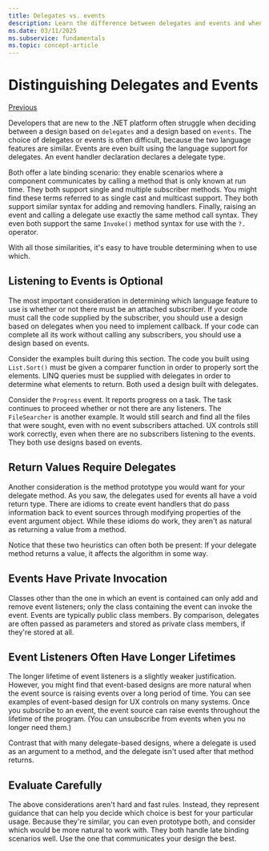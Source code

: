 ```yaml
---
title: Delegates vs. events
description: Learn the difference between delegates and events and when to use each of these features of .NET Core.
ms.date: 03/11/2025
ms.subservice: fundamentals
ms.topic: concept-article
---
```

# Distinguishing Delegates and Events

[Previous](modern-events.md)

Developers that are new to the .NET platform often struggle when deciding between a design based on `delegates` and a design based on `events`. The choice of delegates or events is often difficult, because the two language features are similar. Events are even built using the language support for delegates. An event handler declaration declares a delegate type.

Both offer a late binding scenario: they enable scenarios where a component communicates by calling a method that is only known at run time. They both support single and multiple subscriber methods. You might find these terms referred to as single cast and multicast support. They both support similar syntax for adding and removing handlers. Finally, raising an event and calling a delegate use exactly the same method call syntax. They even both support the same `Invoke()` method syntax for use with the `?.` operator.

With all those similarities, it's easy to have trouble determining when to use which.

## Listening to Events is Optional

The most important consideration in determining which language feature to use is whether or not there must be an attached subscriber. If your code must call the code supplied by the subscriber, you should use a design based on delegates when you need to implement callback. If your code can complete all its work without calling any subscribers, you should use a design based on events.

Consider the examples built during this section. The code you built using `List.Sort()` must be given a comparer function in order to properly sort the elements. LINQ queries must be supplied with delegates in order to determine what elements to return. Both used a design built with delegates.

Consider the `Progress` event. It reports progress on a task. The task continues to proceed whether or not there are any listeners. The `FileSearcher` is another example. It would still search and find all the files that were sought, even with no event subscribers attached. UX controls still work correctly, even when there are no subscribers listening to the events. They both use designs based on events.

## Return Values Require Delegates

Another consideration is the method prototype you would want for your delegate method. As you saw, the delegates used for events all have a void return type. There are idioms to create event handlers that do pass information back to event sources through modifying properties of the event argument object. While these idioms do work, they aren't as natural as returning a value from a method.

Notice that these two heuristics can often both be present: If your delegate method returns a value, it affects the algorithm in some way.

## Events Have Private Invocation

Classes other than the one in which an event is contained can only add and remove event listeners; only the class containing the event can invoke the event. Events are typically public class members. By comparison, delegates are often passed as parameters and stored as private class members, if they're stored at all.

## Event Listeners Often Have Longer Lifetimes

The longer lifetime of event listeners is a slightly weaker justification. However, you might find that event-based designs are more natural when the event source is raising events over a long period of time. You can see examples of event-based design for UX controls on many systems. Once you subscribe to an event, the event source can raise events throughout the lifetime of the program. (You can unsubscribe from events when you no longer need them.)

Contrast that with many delegate-based designs, where a delegate is used as an argument to a method, and the delegate isn't used after that method returns.

## Evaluate Carefully

The above considerations aren't hard and fast rules. Instead, they represent guidance that can help you decide which choice is best for your particular usage. Because they're similar, you can even prototype both, and consider which would be more natural to work with. They both handle late binding scenarios well. Use the one that communicates your design the best.
